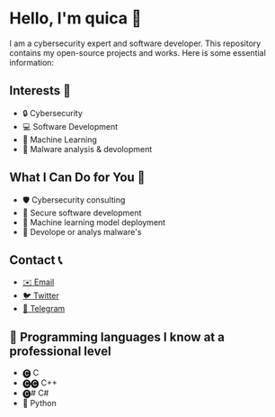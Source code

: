 # Hello, I'm quica 👋


I am a cybersecurity expert and software developer. This repository contains my open-source projects and works. Here is some essential information:

## Interests 🌟

- 🔒 Cybersecurity
- 💻 Software Development
- 🤖 Machine Learning
- 🦠 Malware analysis & devolopment

## What I Can Do for You 💼

- 🛡️ Cybersecurity consulting
- 🔐 Secure software development
- 🤖 Machine learning model deployment 
- 🦠 Devolope or analys malware's

## Contact 📞

- [✉️ Email](mailto:quicaxdcontact@gmail.com)
- [🐦 Twitter](https://twitter.com/quicaxdd)
- [📢 Telegram](https://t.me/quicaxd)

## 🚀 Programming languages ​​I know at a professional level

- 🅒 C
- 🅒🅒 C++
- 🅒# C#
- 🐍 Python
